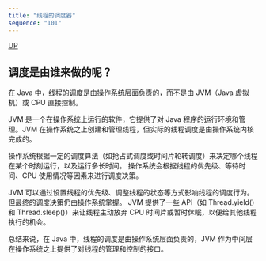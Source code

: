 ```yaml
---
title: "线程的调度器"
sequence: "101"
---
```


[UP](/java-concurrency.html)


## 调度是由谁来做的呢？

在 Java 中，线程的调度是由操作系统层面负责的，而不是由 JVM（Java 虚拟机）或 CPU 直接控制。

JVM 是一个在操作系统上运行的软件，它提供了对 Java 程序的运行环境和管理。JVM 在操作系统之上创建和管理线程，但实际的线程调度是由操作系统内核完成的。

操作系统根据一定的调度算法（如抢占式调度或时间片轮转调度）来决定哪个线程在某个时刻运行，以及运行多长时间。
操作系统会根据线程的优先级、等待时间、CPU 使用情况等因素来进行调度决策。

JVM 可以通过设置线程的优先级、调整线程的状态等方式影响线程的调度行为。
但最终的调度决策仍由操作系统掌握。
JVM 提供了一些 API（如 Thread.yield()和 Thread.sleep()）来让线程主动放弃 CPU 时间片或暂时休眠，以便给其他线程执行的机会。

总结来说，在 Java 中，线程的调度是由操作系统层面负责的，JVM 作为中间层在操作系统之上提供了对线程的管理和控制的接口。
